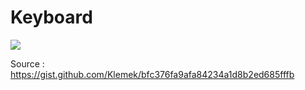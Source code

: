 # Keyboard

<img src=https://user-images.githubusercontent.com/12103162/79423561-1f5ea980-7fbf-11ea-83a7-d6f36b426280.png>

Source : https://gist.github.com/Klemek/bfc376fa9afa84234a1d8b2ed685fffb